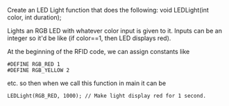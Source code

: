 Create an LED Light function that does the following:
void LEDLight(int color, int duration);

Lights an RGB LED with whatever color input is given to it.
Inputs can be an integer so it'd be like (if color==1, then LED displays red).

At the beginning of the RFID code, we can assign constants like
```
#DEFINE RGB_RED 1
#DEFINE RGB_YELLOW 2
```
etc. so then when we call this function in main it can be 
```
LEDLight(RGB_RED, 1000); // Make light display red for 1 second.
```
